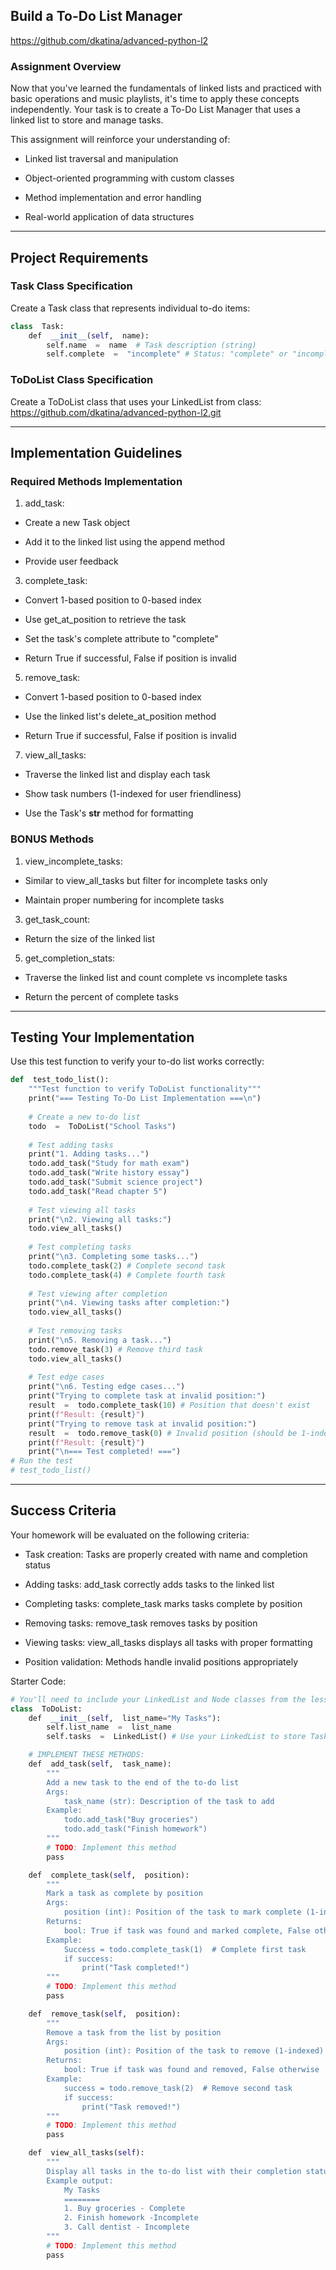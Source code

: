 Build a To-Do List Manager
--------------------------

https://github.com/dkatina/advanced-python-l2

### Assignment Overview

Now that you've learned the fundamentals of linked lists and practiced with basic operations and music playlists, it's time to apply these concepts independently. Your task is to create a To-Do List Manager that uses a linked list to store and manage tasks.

This assignment will reinforce your understanding of:

-   Linked list traversal and manipulation

-   Object-oriented programming with custom classes

-   Method implementation and error handling

-   Real-world application of data structures

* * * * *

Project Requirements
--------------------

### Task Class Specification

Create a Task class that represents individual to-do items:
```python
class  Task:
    def  __init__(self,  name):
        self.name  =  name  # Task description (string)
        self.complete  =  "incomplete" # Status: "complete" or "incomplete"
```
### ToDoList Class Specification

Create a ToDoList class that uses your LinkedList from class: https://github.com/dkatina/advanced-python-l2.git

* * * * *

Implementation Guidelines
-------------------------

### Required Methods Implementation

1.  add_task:

-   Create a new Task object

-   Add it to the linked list using the append method

-   Provide user feedback

3.  complete_task:

-   Convert 1-based position to 0-based index

-   Use get_at_position to retrieve the task

-   Set the task's complete attribute to "complete"

-   Return True if successful, False if position is invalid

5.  remove_task:

-   Convert 1-based position to 0-based index

-   Use the linked list's delete_at_position method

-   Return True if successful, False if position is invalid

7.  view_all_tasks:

-   Traverse the linked list and display each task

-   Show task numbers (1-indexed for user friendliness)

-   Use the Task's __str__ method for formatting

### BONUS Methods

1.  view_incomplete_tasks:

-   Similar to view_all_tasks but filter for incomplete tasks only

-   Maintain proper numbering for incomplete tasks

3.  get_task_count:

-   Return the size of the linked list

5.  get_completion_stats:

-   Traverse the linked list and count complete vs incomplete tasks

-   Return the percent of complete tasks

* * * * *

Testing Your Implementation
---------------------------

Use this test function to verify your to-do list works correctly:
```python
def  test_todo_list():
    """Test function to verify ToDoList functionality"""
    print("=== Testing To-Do List Implementation ===\n")
    
    # Create a new to-do list
    todo  =  ToDoList("School Tasks")
    
    # Test adding tasks
    print("1. Adding tasks...")
    todo.add_task("Study for math exam")
    todo.add_task("Write history essay")
    todo.add_task("Submit science project")
    todo.add_task("Read chapter 5")
    
    # Test viewing all tasks
    print("\n2. Viewing all tasks:")
    todo.view_all_tasks()
    
    # Test completing tasks
    print("\n3. Completing some tasks...")
    todo.complete_task(2) # Complete second task
    todo.complete_task(4) # Complete fourth task
    
    # Test viewing after completion
    print("\n4. Viewing tasks after completion:")
    todo.view_all_tasks()
    
    # Test removing tasks
    print("\n5. Removing a task...")
    todo.remove_task(3) # Remove third task
    todo.view_all_tasks()
    
    # Test edge cases
    print("\n6. Testing edge cases...")
    print("Trying to complete task at invalid position:")
    result  =  todo.complete_task(10) # Position that doesn't exist
    print(f"Result: {result}")
    print("Trying to remove task at invalid position:")
    result  =  todo.remove_task(0) # Invalid position (should be 1-indexed)
    print(f"Result: {result}")
    print("\n=== Test completed! ===")
# Run the test
# test_todo_list()
```
* * * * *

Success Criteria
----------------

Your homework will be evaluated on the following criteria:

-   Task creation: Tasks are properly created with name and completion status

-   Adding tasks: add_task correctly adds tasks to the linked list

-   Completing tasks: complete_task marks tasks complete by position

-   Removing tasks: remove_task removes tasks by position

-   Viewing tasks: view_all_tasks displays all tasks with proper formatting

-   Position validation: Methods handle invalid positions appropriately

Starter Code:
```python
# You'll need to include your LinkedList and Node classes from the lesson
class  ToDoList:
    def  __init__(self,  list_name="My Tasks"):
        self.list_name  =  list_name
        self.tasks  =  LinkedList() # Use your LinkedList to store Task objects

    # IMPLEMENT THESE METHODS:
    def  add_task(self,  task_name):
        """
        Add a new task to the end of the to-do list
        Args:
            task_name (str): Description of the task to add
        Example:
            todo.add_task("Buy groceries")
            todo.add_task("Finish homework")
        """
        # TODO: Implement this method
        pass

    def  complete_task(self,  position):
        """
        Mark a task as complete by position
        Args:
            position (int): Position of the task to mark complete (1-indexed)
        Returns:
            bool: True if task was found and marked complete, False otherwise
        Example:
            Success = todo.complete_task(1)  # Complete first task
            if success:
                print("Task completed!")
        """
        # TODO: Implement this method
        pass

    def  remove_task(self,  position):
        """
        Remove a task from the list by position
        Args:
            position (int): Position of the task to remove (1-indexed)
        Returns:
            bool: True if task was found and removed, False otherwise
        Example:
            success = todo.remove_task(2)  # Remove second task
            if success:
                print("Task removed!")
        """
        # TODO: Implement this method
        pass

    def  view_all_tasks(self):
        """
        Display all tasks in the to-do list with their completion status
        Example output:
            My Tasks
            ========
            1. Buy groceries - Complete
            2. Finish homework -Incomplete
            3. Call dentist - Incomplete
        """
        # TODO: Implement this method
        pass
```